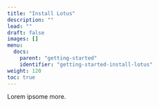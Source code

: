 ```yaml
---
title: "Install Lotus"
description: ""
lead: ""
draft: false
images: []
menu:
  docs:
    parent: "getting-started"
    identifier: "getting-started-install-lotus"
weight: 120
toc: true
---
```


Lorem ipsome more.


